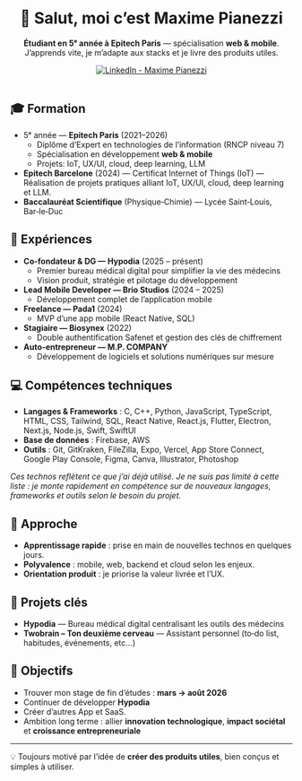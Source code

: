 <div align="center">
  
  <h1>👋 Salut, moi c’est Maxime Pianezzi</h1>
  
  <p><strong>Étudiant en 5ᵉ année à Epitech Paris</strong> — spécialisation <strong>web & mobile</strong>. J’apprends vite, je m’adapte aux stacks et je livre des produits utiles.</p>
  
  <a href="https://www.linkedin.com/in/maxime-pianezzi-bb144522b/">
    <img alt="LinkedIn - Maxime Pianezzi" src="https://img.shields.io/badge/LinkedIn-Maxime%20Pianezzi-0A66C2?style=for-the-badge&logo=linkedin&logoColor=white" />
  </a>
  
  <br/>
  <br/>
</div>

## 🎓 Formation

- 5ᵉ année — <strong>Epitech Paris</strong> (2021–2026)
  - Diplôme d’Expert en technologies de l’information (RNCP niveau 7)
  - Spécialisation en développement <strong>web & mobile</strong>
  - Projets: IoT, UX/UI, cloud, deep learning, LLM
- <strong>Epitech Barcelone</strong> (2024) — Certificat Internet of Things (IoT) — Réalisation de projets pratiques alliant IoT, UX/UI, cloud, deep learning et LLM.
- <strong>Baccalauréat Scientifique</strong> (Physique‑Chimie) — Lycée Saint‑Louis, Bar‑le‑Duc

## 💼 Expériences

- <strong>Co‑fondateur & DG — Hypodia</strong> (2025 – présent)
  - Premier bureau médical digital pour simplifier la vie des médecins
  - Vision produit, stratégie et pilotage du développement
- <strong>Lead Mobile Developer — Brio Studios</strong> (2024 – 2025)
  - Développement complet de l’application mobile
- <strong>Freelance — Pada1</strong> (2024)
  - MVP d’une app mobile (React Native, SQL)
- <strong>Stagiaire — Biosynex</strong> (2022)
  - Double authentification Safenet et gestion des clés de chiffrement
- <strong>Auto‑entrepreneur — M.P. COMPANY</strong>
  - Développement de logiciels et solutions numériques sur mesure

## 💻 Compétences techniques

- <strong>Langages & Frameworks</strong> : C, C++, Python, JavaScript, TypeScript, HTML, CSS, Tailwind, SQL, React Native, React.js, Flutter, Electron, Next.js, Node.js, Swift, SwiftUI
- <strong>Base de données</strong> : Firebase, AWS
- <strong>Outils</strong> : Git, GitKraken, FileZilla, Expo, Vercel, App Store Connect, Google Play Console, Figma, Canva, Illustrator, Photoshop

<p><em>Ces technos reflètent ce que j’ai déjà utilisé. Je ne suis pas limité à cette liste : je monte rapidement en compétence sur de nouveaux langages, frameworks et outils selon le besoin du projet.</em></p>

## 🧠 Approche

- <strong>Apprentissage rapide</strong> : prise en main de nouvelles technos en quelques jours.
- <strong>Polyvalence</strong> : mobile, web, backend et cloud selon les enjeux.
- <strong>Orientation produit</strong> : je priorise la valeur livrée et l’UX.

## 🚀 Projets clés

- <strong>Hypodia</strong> — Bureau médical digital centralisant les outils des médecins
- <strong>Twobrain – Ton deuxième cerveau</strong> — Assistant personnel (to‑do list, habitudes, événements, etc...)

## 🎯 Objectifs

- Trouver mon stage de fin d’études : <strong>mars → août 2026</strong>
- Continuer de développer <strong>Hypodia</strong>
- Créer d’autres App et SaaS.
- Ambition long terme : allier <strong>innovation technologique</strong>, <strong>impact sociétal</strong> et <strong>croissance entrepreneuriale</strong>

---

💡 Toujours motivé par l’idée de <strong>créer des produits utiles</strong>, bien conçus et simples à utiliser.
